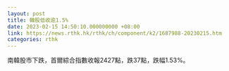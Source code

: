 ```yaml
---
layout: post
title: 韓股低收逾1.5%
date: 2023-02-15 14:50:10.000000000 +08:00
link: https://news.rthk.hk/rthk/ch/component/k2/1687988-20230215.htm
categories: rthk
---
```


南韓股市下跌，首爾綜合指數收報2427點，跌37點，跌幅1.53%。

